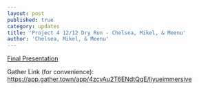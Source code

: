```yaml
---
layout: post
published: true
category: updates
title: 'Project 4 12/12 Dry Run - Chelsea, Mikel, & Meenu'
author: 'Chelsea, Mikel, & Meenu'
---
```

[Final Presentation](https://docs.google.com/presentation/d/e/2PACX-1vQ7d0u-yaz1VYlw9h5RhWrlQMXSAjzR1nHJsvRrkE1WiXbrcYUCso1-ETtntb5omzz2E-IxfGxQS1l-/pub?start=false&loop=false&delayms=3000 "Final Presentation")

Gather Link (for convenience): https://app.gather.town/app/4zcvAu2T6ENdtQqE/liyueimmersive